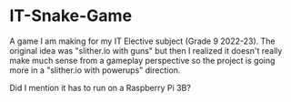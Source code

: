 # IT-Snake-Game

A game I am making for my IT Elective subject (Grade 9 2022-23). The original idea was "slither.io with guns" but then I realized it doesn't really make much sense from a gameplay perspective so the project is going more in a "slither.io with powerups" direction.

Did I mention it has to run on a Raspberry Pi 3B?
